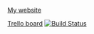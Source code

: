 [My website](https://mark.fonte.com)

[Trello board](https://trello.com/b/yoLCEs6S/personal-website)
[![Build Status](https://travis-ci.org/markfonte/personal_website.svg?branch=master)](https://travis-ci.org/markfonte/personal_website)
